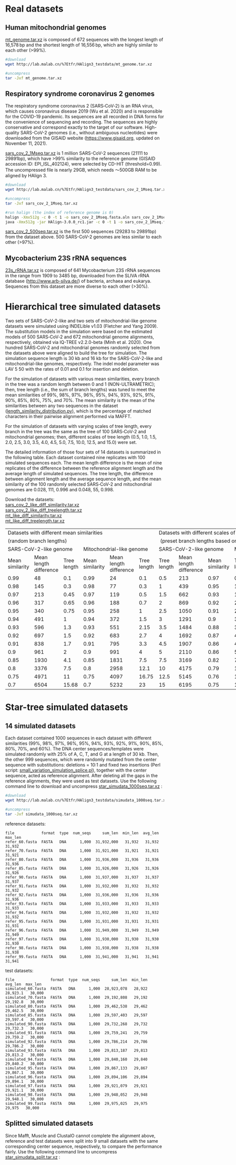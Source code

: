 # Real datasets 

## Human mitochondrial genomes

<a href="http://lab.malab.cn/%7Etfr/HAlign3_testdata/mt_genome.tar.xz" download="mt_genome.tar.xz">mt_genome.tar.xz</a> is composed of 672 sequences with the longest length of 16,578 bp and the shortest length of 16,556 bp, which are highly similar to each other  (>99%). 
```bash
#download
wget http://lab.malab.cn/%7Etfr/HAlign3_testdata/mt_genome.tar.xz

#uncompress
tar -Jxf mt_genome.tar.xz
```

## Respiratory syndrome coronavirus 2 genomes

The respiratory syndrome coronavirus 2 (SARS‑CoV‑2) is an RNA virus, which causes coronavirus disease 2019 (Wu et al. 2020) and is responsible for the COVID-19 pandemic. Its sequences are all recorded in DNA forms for the convenience of sequencing and recording. The sequences are highly conservative and correspond exactly to the target of our software. High-quality SARS-CoV-2 genomes (i.e., without ambiguous nucleotides) were downloaded from the GISAID website (https://www.gisaid.org, updated on November 11, 2021). 

<a href="http://lab.malab.cn/%7Etfr/HAlign3_testdata/sars_cov_2_1Mseq.tar.xz" download="sars_cov_2_1Mseq.tar.xz">sars_cov_2_1Mseq.tar.xz</a> is 1 million SARS-CoV-2 sequences (21111 to 29891bp), which have >99% similarity to the reference genome (GISAID accession ID: EPI_ISL_402124), were selected by CD-HIT (threshold=0.99). The uncompressed file is nearly 29GB, which needs ～500GB RAM to be aligned by HAlign 3. 
```bash
#download
wget http://lab.malab.cn/%7Etfr/HAlign3_testdata/sars_cov_2_1Mseq.tar.xz

#uncompress
tar -Jxf sars_cov_2_1Mseq.tar.xz

#run halign (the index of reference genome is 0)
halign -Xmx512g -c 0 -t 1 -o sars_cov_2_1Mseq.fasta.aln sars_cov_2_1Mseq.fasta   #conda version
java -Xmx512g -jar HAlign-3.0.0_rc1.jar -c 0 -t 1 -o sars_cov_2_1Mseq.fasta.aln sars_cov_2_1Mseq.fasta   #released package
```


<a href="http://lab.malab.cn/%7Etfr/HAlign3_testdata/sars_cov_2_500seq.tar.xz" download="sars_cov_2_500seq.tar.xz">sars_cov_2_500seq.tar.xz</a> is the first 500 sequences (29283 to 29891bp) from the dataset above. 500 SARS-CoV-2 genomes are less similar to each other (>97%).



## Mycobacterium 23S rRNA sequences

<a href="http://lab.malab.cn/%7Etfr/HAlign3_testdata/23s_rRNA.tar.xz" download="23s_rRNA.tar.xz">23s_rRNA.tar.xz</a> is composed of 641 Mycobacterium 23S rRNA sequences in the range from 1909 to 3485 bp, downloaded from the SLIVA rRNA database (http://www.arb-silva.de/) of bacteria, archaea and eukarya. Sequences from this dataset are more diverse to each other (>30%).



# Hierarchical tree simulated datasets


Two sets of SARS-CoV-2-like and two sets of mitochondrial-like genome datasets were simulated using INDELible v1.03 (Fletcher and Yang 2009). The substitution models in the simulation were based on the estimated models of 500 SARS‑CoV‑2 and 672 mitochondrial genome alignments, respectively, obtained via IQ-TREE v2.2.0-beta (Minh et al. 2020). One hundred SARS‑CoV‑2 and mitochondrial genomes randomly selected from the datasets above were aligned to build the tree for simulation. The simulation sequence length is 30 kb and 16 kb for the SARS-CoV-2-like and mitochondrial-like genomes, respectively. The indel model parameter was LAV 5 50 with the rates of 0.01 and 0.1 for insertion and deletion.

For the simulation of datasets with various mean similarities, every branch in the tree was a random length between 0 and 1 (NON-ULTRAMETRIC); then, tree length (i.e., the sum of branch lengths) was tuned to meet the mean similarities of 99%, 98%, 97%, 96%, 95%, 94%, 93%, 92%, 91%, 90%, 85%, 80%, 75%, and 70%. The mean similarity is the mean of the similarities between any two sequences in the dataset ([length_similarity_distribution.py](https://github.com/malabz/MSATOOLS/tree/main/length_similarity_distribution)), which is the percentage of matched characters in their pairwise alignment performed via MAFFT.

For the simulation of datasets with varying scales of tree length, every branch in the tree was the same as the tree of 100 SARS‑CoV‑2 and mitochondrial genomes; then, different scales of tree length (0.5, 1.0, 1.5, 2.0, 2.5, 3.0, 3.5, 4.0, 4.5, 5.0, 7.5, 10.0, 12.5, and 15.0) were set.

The detailed information of those four sets of 14 datasets is summarized in the following table. Each dataset contained nine replicates with 100 simulated sequences each. The mean length difference is the mean of nine replicates of the difference between the reference alignment length and the average length of simulated sequences. The tree length, the difference between alignment length and the average sequence length, and the mean similarity of the 100 randomly selected SARS‑CoV‑2 and mitochondrial genomes are 0.028, 111, 0.996 and 0.048, 55, 0.998.


Download the datasets:                                                                                    
<a href="http://lab.malab.cn/%7Etfr/HAlign3_testdata/sars_cov_2_like_diff_similarity.tar.xz" download="sars_cov_2_like_diff_similarity.tar.xz">sars_cov_2_like_diff_similarity.tar.xz</a>                               
<a href="http://lab.malab.cn/%7Etfr/HAlign3_testdata/sars_cov_2_like_diff_treelength.tar.xz" download="sars_cov_2_like_diff_treelength.tar.xz">sars_cov_2_like_diff_treelength.tar.xz</a>                                           
<a href="http://lab.malab.cn/%7Etfr/HAlign3_testdata/mt_like_diff_similarity.tar.xz" download="mt_like_diff_similarity.tar.xz">mt_like_diff_similarity.tar.xz</a>                            
<a href="http://lab.malab.cn/%7Etfr/HAlign3_testdata/mt_like_diff_treelength.tar.xz" download="mt_like_diff_treelength.tar.xz">mt_like_diff_treelength.tar.xz</a>            

<html xmlns:v="urn:schemas-microsoft-com:vml" xmlns:o="urn:schemas-microsoft-com:office:office" xmlns:x="urn:schemas-microsoft-com:office:excel" xmlns="http://www.w3.org/TR/REC-html40">
 </head>
 <body link="blue" vlink="purple">
  <table width="660" border="0" cellpadding="0" cellspacing="0" style='width:660pt;border-collapse:collapse;table-layout:fixed;'>
   <col width="55" span="12" style='mso-width-source:userset;mso-width-alt:2423;'/>
   <tr height="19.10" style='height:19.10pt;mso-height-source:userset;mso-height-alt:382;'>
    <td class="xl65" height="19.10" width="330" colspan="6" style='height:19.10pt;width:330pt;border-right:none;border-bottom:none;' x:str>Datasets with different mean similarities</td>
    <td class="xl65" width="330" colspan="6" style='width:330pt;border-right:none;border-bottom:none;' x:str>Datasets with different scales of tree length</td>
   </tr>
   <tr height="10" style='height:10.00pt;mso-height-source:userset;mso-height-alt:200;'>
    <td class="xl67" height="10" colspan="6" style='height:10.00pt;border-right:none;border-bottom:none;' x:str>(random branch lengths)</td>
    <td class="xl67" colspan="6" style='border-right:none;border-bottom:none;' x:str><span style='mso-spacerun:yes;'>&nbsp;</span><font class="font2">(preset branch lengths based on real cases)</font></td>
   </tr>
   <tr height="17.60" style='height:17.60pt;mso-height-source:userset;mso-height-alt:352;'>
    <td class="xl68" height="17.60" colspan="3" style='height:17.60pt;border-right:none;border-bottom:none;' x:str>SARS-CoV-2-like genome</td>
    <td class="xl68" colspan="3" style='border-right:none;border-bottom:none;' x:str>Mitochondrial-like genome</td>
    <td class="xl68" colspan="3" style='border-right:none;border-bottom:none;' x:str>SARS-CoV-2-like genome</td>
    <td class="xl68" colspan="3" style='border-right:none;border-bottom:none;' x:str>Mitochondrial-like genome</td>
   </tr>
   <tr height="22" style='height:22.00pt;'>
    <td class="xl69" height="22" style='height:22.00pt;' x:str>Mean similarity</td>
    <td class="xl70" x:str>Mean length difference</td>
    <td class="xl70" x:str>Tree length</td>
    <td class="xl69" x:str>Mean similarity</td>
    <td class="xl70" x:str>Mean length difference</td>
    <td class="xl70" x:str>Tree length</td>
    <td class="xl69" x:str>Tree length</td>
    <td class="xl70" x:str>Mean length difference</td>
    <td class="xl70" x:str>Mean similarity</td>
    <td class="xl69" x:str>Tree length</td>
    <td class="xl70" x:str>Mean length difference</td>
    <td class="xl70" x:str>Mean similarity</td>
   </tr>
   <tr height="17.60" style='height:17.60pt;'>
    <td class="xl71" height="17.60" style='height:17.60pt;' x:num>0.99</td>
    <td class="xl68" x:num>48</td>
    <td class="xl68" x:num>0.1</td>
    <td class="xl71" x:num>0.99</td>
    <td class="xl68" x:num>24</td>
    <td class="xl68" x:num>0.1</td>
    <td class="xl71" x:num>0.5</td>
    <td class="xl68" x:num>213</td>
    <td class="xl68" x:num>0.97</td>
    <td class="xl71" x:num>0.5</td>
    <td class="xl68" x:num>115</td>
    <td class="xl68" x:num>0.98</td>
   </tr>
   <tr height="17.60" style='height:17.60pt;'>
    <td class="xl71" height="17.60" style='height:17.60pt;' x:num>0.98</td>
    <td class="xl68" x:num>145</td>
    <td class="xl68" x:num>0.3</td>
    <td class="xl71" x:num>0.98</td>
    <td class="xl68" x:num>77</td>
    <td class="xl68" x:num>0.3</td>
    <td class="xl71" x:num>1</td>
    <td class="xl68" x:num>439</td>
    <td class="xl68" x:num>0.95</td>
    <td class="xl71" x:num>1</td>
    <td class="xl68" x:num>223</td>
    <td class="xl68" x:num>0.96</td>
   </tr>
   <tr height="17.60" style='height:17.60pt;'>
    <td class="xl71" height="17.60" style='height:17.60pt;' x:num>0.97</td>
    <td class="xl68" x:num>213</td>
    <td class="xl68" x:num>0.45</td>
    <td class="xl71" x:num>0.97</td>
    <td class="xl68" x:num>119</td>
    <td class="xl68" x:num>0.5</td>
    <td class="xl71" x:num>1.5</td>
    <td class="xl68" x:num>662</td>
    <td class="xl68" x:num>0.93</td>
    <td class="xl71" x:num>1.5</td>
    <td class="xl68" x:num>333</td>
    <td class="xl68" x:num>0.95</td>
   </tr>
   <tr height="17.60" style='height:17.60pt;'>
    <td class="xl71" height="17.60" style='height:17.60pt;' x:num>0.96</td>
    <td class="xl68" x:num>317</td>
    <td class="xl68" x:num>0.65</td>
    <td class="xl71" x:num>0.96</td>
    <td class="xl68" x:num>188</td>
    <td class="xl68" x:num>0.7</td>
    <td class="xl71" x:num>2</td>
    <td class="xl68" x:num>869</td>
    <td class="xl68" x:num>0.92</td>
    <td class="xl71" x:num>2</td>
    <td class="xl68" x:num>456</td>
    <td class="xl68" x:num>0.95</td>
   </tr>
   <tr height="17.60" style='height:17.60pt;'>
    <td class="xl71" height="17.60" style='height:17.60pt;' x:num>0.95</td>
    <td class="xl68" x:num>340</td>
    <td class="xl68" x:num>0.75</td>
    <td class="xl71" x:num>0.95</td>
    <td class="xl68" x:num>258</td>
    <td class="xl68" x:num>1</td>
    <td class="xl71" x:num>2.5</td>
    <td class="xl68" x:num>1050</td>
    <td class="xl68" x:num>0.91</td>
    <td class="xl71" x:num>2.5</td>
    <td class="xl68" x:num>553</td>
    <td class="xl68" x:num>0.94</td>
   </tr>
   <tr height="17.60" style='height:17.60pt;'>
    <td class="xl71" height="17.60" style='height:17.60pt;' x:num>0.94</td>
    <td class="xl68" x:num>491</td>
    <td class="xl68" x:num>1</td>
    <td class="xl71" x:num>0.94</td>
    <td class="xl68" x:num>372</td>
    <td class="xl68" x:num>1.5</td>
    <td class="xl71" x:num>3</td>
    <td class="xl68" x:num>1291</td>
    <td class="xl68" x:num>0.9</td>
    <td class="xl71" x:num>3</td>
    <td class="xl68" x:num>658</td>
    <td class="xl68" x:num>0.93</td>
   </tr>
   <tr height="17.60" style='height:17.60pt;'>
    <td class="xl71" height="17.60" style='height:17.60pt;' x:num>0.93</td>
    <td class="xl68" x:num>596</td>
    <td class="xl68" x:num>1.3</td>
    <td class="xl71" x:num>0.93</td>
    <td class="xl68" x:num>551</td>
    <td class="xl68" x:num>2.15</td>
    <td class="xl71" x:num>3.5</td>
    <td class="xl68" x:num>1484</td>
    <td class="xl68" x:num>0.88</td>
    <td class="xl71" x:num>3.5</td>
    <td class="xl68" x:num>769</td>
    <td class="xl68" x:num>0.93</td>
   </tr>
   <tr height="17.60" style='height:17.60pt;'>
    <td class="xl71" height="17.60" style='height:17.60pt;' x:num>0.92</td>
    <td class="xl68" x:num>697</td>
    <td class="xl68" x:num>1.5</td>
    <td class="xl71" x:num>0.92</td>
    <td class="xl68" x:num>683</td>
    <td class="xl68" x:num>2.7</td>
    <td class="xl71" x:num>4</td>
    <td class="xl68" x:num>1692</td>
    <td class="xl68" x:num>0.87</td>
    <td class="xl71" x:num>4</td>
    <td class="xl68" x:num>879</td>
    <td class="xl68" x:num>0.92</td>
   </tr>
   <tr height="17.60" style='height:17.60pt;'>
    <td class="xl71" height="17.60" style='height:17.60pt;' x:num>0.91</td>
    <td class="xl68" x:num>838</td>
    <td class="xl68" x:num>1.7</td>
    <td class="xl71" x:num>0.91</td>
    <td class="xl68" x:num>795</td>
    <td class="xl68" x:num>3.3</td>
    <td class="xl71" x:num>4.5</td>
    <td class="xl68" x:num>1907</td>
    <td class="xl68" x:num>0.86</td>
    <td class="xl71" x:num>4.5</td>
    <td class="xl68" x:num>998</td>
    <td class="xl68" x:num>0.91</td>
   </tr>
   <tr height="17.60" style='height:17.60pt;'>
    <td class="xl71" height="17.60" style='height:17.60pt;' x:num>0.9</td>
    <td class="xl68" x:num>961</td>
    <td class="xl68" x:num>2</td>
    <td class="xl71" x:num>0.9</td>
    <td class="xl68" x:num>991</td>
    <td class="xl68" x:num>4</td>
    <td class="xl71" x:num>5</td>
    <td class="xl68" x:num>2110</td>
    <td class="xl68" x:num>0.86</td>
    <td class="xl71" x:num>5</td>
    <td class="xl68" x:num>1104</td>
    <td class="xl68" x:num>0.91</td>
   </tr>
   <tr height="17.60" style='height:17.60pt;'>
    <td class="xl71" height="17.60" style='height:17.60pt;' x:num>0.85</td>
    <td class="xl68" x:num>1930</td>
    <td class="xl68" x:num>4.1</td>
    <td class="xl71" x:num>0.85</td>
    <td class="xl68" x:num>1831</td>
    <td class="xl68" x:num>7.5</td>
    <td class="xl71" x:num>7.5</td>
    <td class="xl68" x:num>3169</td>
    <td class="xl68" x:num>0.82</td>
    <td class="xl71" x:num>7.5</td>
    <td class="xl68" x:num>1630</td>
    <td class="xl68" x:num>0.89</td>
   </tr>
   <tr height="17.60" style='height:17.60pt;'>
    <td class="xl71" height="17.60" style='height:17.60pt;' x:num>0.8</td>
    <td class="xl68" x:num>3376</td>
    <td class="xl68" x:num>7.5</td>
    <td class="xl71" x:num>0.8</td>
    <td class="xl68" x:num>2958</td>
    <td class="xl68" x:num>12.1</td>
    <td class="xl71" x:num>10</td>
    <td class="xl68" x:num>4175</td>
    <td class="xl68" x:num>0.79</td>
    <td class="xl71" x:num>10</td>
    <td class="xl68" x:num>2166</td>
    <td class="xl68" x:num>0.86</td>
   </tr>
   <tr height="17.60" style='height:17.60pt;'>
    <td class="xl71" height="17.60" style='height:17.60pt;' x:num>0.75</td>
    <td class="xl68" x:num>4971</td>
    <td class="xl68" x:num>11</td>
    <td class="xl71" x:num>0.75</td>
    <td class="xl68" x:num>4097</td>
    <td class="xl68" x:num>16.75</td>
    <td class="xl71" x:num>12.5</td>
    <td class="xl68" x:num>5145</td>
    <td class="xl68" x:num>0.76</td>
    <td class="xl71" x:num>12.5</td>
    <td class="xl68" x:num>2698</td>
    <td class="xl68" x:num>0.84</td>
   </tr>
   <tr height="17.60" style='height:17.60pt;'>
    <td class="xl72" height="17.60" style='height:17.60pt;' x:num>0.7</td>
    <td class="xl73" x:num>6504</td>
    <td class="xl73" x:num>15.68</td>
    <td class="xl72" x:num>0.7</td>
    <td class="xl73" x:num>5232</td>
    <td class="xl73" x:num>23</td>
    <td class="xl72" x:num>15</td>
    <td class="xl73" x:num>6195</td>
    <td class="xl73" x:num>0.75</td>
    <td class="xl72" x:num>15</td>
    <td class="xl73" x:num>3220</td>
    <td class="xl73" x:num>0.82</td>
   </tr>
  </table>
 </body>
</html>





# Star-tree simulated datasets

## 14 simulated datasets

Each dataset contained 1000 sequences in each dataset with different similarities (99%, 98%, 97%, 96%, 95%, 94%, 93%, 92%, 91%, 90%, 85%, 80%, 70%, and 60%). The DNA center sequences/templates were simulated randomly with 25% of A, C, T, and G at a length of 30 kb. Then, the other 999 sequences, which were randomly mutated from the center sequence with substitutions: deletions = 10:1 and fixed two insertions (Perl script: [small_variation_simulation_splice.pl](https://github.com/malabz/MSATOOLS/tree/main/small_variation_simulation)), together with the center sequence, acted as reference alignment. After deleting all the gaps in the reference alignments, they were used as test datasets. Use the following command line to download and uncompress <a href="http://lab.malab.cn/%7Etfr/HAlign3_testdata/star_simudata_1000seq.tar.xz" download="star_simudata_1000seq.tar.xz">star_simudata_1000seq.tar.xz</a> :

```bash
#download
wget http://lab.malab.cn/%7Etfr/HAlign3_testdata/simudata_1000seq.tar.xz

#uncompress
tar -Jxf simudata_1000seq.tar.xz
```

reference datasets:

```
file            format  type  num_seqs     sum_len  min_len  avg_len  max_len
refer_60.fasta  FASTA   DNA      1,000  31,932,000   31,932   31,932   31,932
refer_70.fasta  FASTA   DNA      1,000  31,921,000   31,921   31,921   31,921
refer_80.fasta  FASTA   DNA      1,000  31,936,000   31,936   31,936   31,936
refer_85.fasta  FASTA   DNA      1,000  31,926,000   31,926   31,926   31,926
refer_90.fasta  FASTA   DNA      1,000  31,937,000   31,937   31,937   31,937
refer_91.fasta  FASTA   DNA      1,000  31,932,000   31,932   31,932   31,932
refer_92.fasta  FASTA   DNA      1,000  31,936,000   31,936   31,936   31,936
refer_93.fasta  FASTA   DNA      1,000  31,933,000   31,933   31,933   31,933
refer_94.fasta  FASTA   DNA      1,000  31,932,000   31,932   31,932   31,932
refer_95.fasta  FASTA   DNA      1,000  31,931,000   31,931   31,931   31,931
refer_96.fasta  FASTA   DNA      1,000  31,949,000   31,949   31,949   31,949
refer_97.fasta  FASTA   DNA      1,000  31,930,000   31,930   31,930   31,930
refer_98.fasta  FASTA   DNA      1,000  31,938,000   31,938   31,938   31,938
refer_99.fasta  FASTA   DNA      1,000  31,941,000   31,941   31,941   31,941
```

test datasets:

```
file                format  type  num_seqs     sum_len  min_len   avg_len  max_len
simulated_60.fasta  FASTA   DNA      1,000  28,923,078   28,922  28,923.1   30,000
simulated_70.fasta  FASTA   DNA      1,000  29,192,808   29,192  29,192.8   30,000
simulated_80.fasta  FASTA   DNA      1,000  29,462,538   29,462  29,462.5   30,000
simulated_85.fasta  FASTA   DNA      1,000  29,597,403   29,597  29,597.4   30,000
simulated_90.fasta  FASTA   DNA      1,000  29,732,268   29,732  29,732.3   30,000
simulated_91.fasta  FASTA   DNA      1,000  29,759,241   29,759  29,759.2   30,000
simulated_92.fasta  FASTA   DNA      1,000  29,786,214   29,786  29,786.2   30,000
simulated_93.fasta  FASTA   DNA      1,000  29,813,187   29,813  29,813.2   30,000
simulated_94.fasta  FASTA   DNA      1,000  29,840,160   29,840  29,840.2   30,000
simulated_95.fasta  FASTA   DNA      1,000  29,867,133   29,867  29,867.1   30,000
simulated_96.fasta  FASTA   DNA      1,000  29,894,106   29,894  29,894.1   30,000
simulated_97.fasta  FASTA   DNA      1,000  29,921,079   29,921  29,921.1   30,000
simulated_98.fasta  FASTA   DNA      1,000  29,948,052   29,948  29,948.1   30,000
simulated_99.fasta  FASTA   DNA      1,000  29,975,025   29,975    29,975   30,000
```



## Splitted simulated datasets

Since Mafft, Muscle and ClustalO cannot complete the alignment above, reference and test datasets were split into 9 small datasets with the same corresponding center sequence, respectively, to compare the performance fairly. Use the following command line to uncompress <a href="http://lab.malab.cn/%7Etfr/HAlign3_testdata/star_simudata_split.tar.xz" download="star_simudata_split.tar.xz">star_simudata_split.tar.xz</a> :

